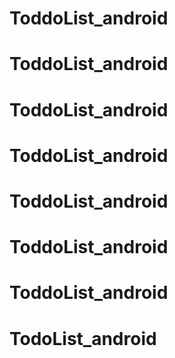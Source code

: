 # ToddoList_android
# ToddoList_android
# ToddoList_android
# ToddoList_android
# ToddoList_android
# ToddoList_android
# ToddoList_android
# TodoList_android
